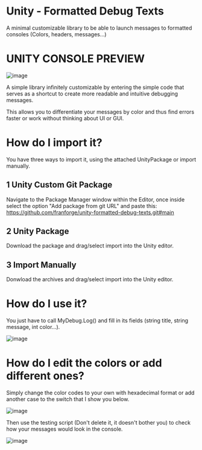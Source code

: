 # Unity - Formatted Debug Texts
A minimal customizable library to be able to launch messages to formatted consoles (Colors, headers, messages...)

# UNITY CONSOLE PREVIEW

![image](https://github.com/user-attachments/assets/a9059836-55c4-42b0-af80-7dc5460299b7)


A simple library infinitely customizable by entering the simple code that serves as a shortcut to create more readable and intuitive debugging messages.

This allows you to differentiate your messages by color and thus find errors faster or work without thinking about UI or GUI.

# How do I import it?

You have three ways to import it, using the attached UnityPackage or import manually.

## 1 Unity Custom Git Package

Navigate to the Package Manager window within the Editor, once inside select the option "Add package from git URL" and paste this: https://github.com/franforge/unity-formatted-debug-texts.git#main

## 2 Unity Package

Download the package and drag/select import into the Unity editor.

## 3 Import Manually

Donwload the archives and drag/select import into the Unity editor.

# How do I use it?

You just have to call MyDebug.Log() and fill in its fields (string title, string message, int color...).

![image](https://github.com/user-attachments/assets/e3a83088-dabf-4a11-baed-23f07d93192a)



# How do I edit the colors or add different ones?

Simply change the color codes to your own with hexadecimal format or add another case to the switch that I show you below.

![image](https://github.com/user-attachments/assets/8ed9379b-39e4-4960-bda9-9653b45aa590)


Then use the testing script (Don't delete it, it doesn't bother you) to check how your messages would look in the console.

![image](https://github.com/user-attachments/assets/c7dfad2d-5929-457b-96a0-9e14a03bf69d)


